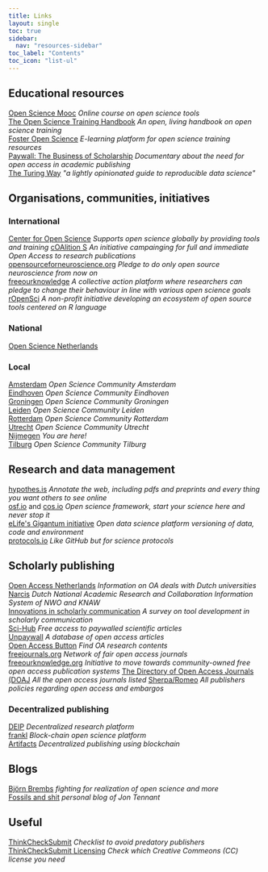 ```yaml
---
title: Links
layout: single
toc: true
sidebar:
  nav: "resources-sidebar"
toc_label: "Contents"
toc_icon: "list-ul"
---
```


## Educational resources
[Open Science Mooc](https://opensciencemooc.eu/) _Online course on open science tools_  
[The Open Science Training Handbook](https://open-science-training-handbook.gitbook.io/book/) _An open, living handbook on open science training_  
[Foster Open Science](https://www.fosteropenscience.eu/) _E-learning platform for open science training resources_  
[Paywall: The Business of Scholarship](https://paywallthemovie.com/screenings) _Documentary about the need for open access in academic publishing_   
[The Turing Way](https://the-turing-way.netlify.com/introduction/introduction) _"a lightly opinionated guide to reproducible data science"_

## Organisations, communities, initiatives

### International
[Center for Open Science](https://cos.io/) _Supports open science globally by providing tools and training_
[cOAlition S](https://www.scienceeurope.org/coalition-s/) _An initiative campainging for full and immediate Open Access to research publications_  
[opensourceforneuroscience.org](https://opensourceforneuroscience.org) _Pledge to do only open source neuroscience from now on_  
[freeourknowledge](https://freeourknowledge.org) _A collective action platform where researchers can pledge to change their behaviour in line with various open science goals_  
[rOpenSci](https://ropensci.org/) _A non-profit initiative developing an ecosystem of open source tools centered on R language_  

### National
[Open Science Netherlands](https://www.openscience.nl/)

### Local
[Amsterdam](https://openscience-amsterdam.com/) _Open Science Community Amsterdam_  
[Eindhoven](https://osceindhoven.github.io/) _Open Science Community Eindhoven_  
[Groningen](https://openscience-groningen.nl/oscg/) _Open Science Community Groningen_  
[Leiden](https://www.universiteitleiden.nl/open-science-community-leiden) _Open Science Community Leiden_  
[Rotterdam](https://www.openscience-rotterdam.com/home/) _Open Science Community Rotterdam_  
[Utrecht](https://openscience-utrecht.com/) _Open Science Community Utrecht_  
[Nijmegen](https://openscience-nijmegen.nl) _You are here!_  
[Tilburg](https://www.tilburguniversity.edu/research/open-science-community) _Open Science Community Tilburg_   


## Research and data management
[hypothes.is](https://hypothes.is) _Annotate the web, including pdfs and preprints and every thing you
 want others to see online_  
[osf.io](https://osf.io) and [cos.io](https://cos.io) _Open science framework, start your science here
and never stop it_  
[eLife's Gigantum initiative](https://elifesciences.org/labs/bdbeac92/gigantum-a-simple-way-to-create-and-share-reproducible-data-science-and-research) _Open data science platform versioning of data, code and environment_  
[protocols.io](https://www.protocols.io/) _Like GitHub but for science protocols_

## Scholarly publishing
[Open Access Netherlands](http://openaccess.nl/en) _Information on OA deals with Dutch universities_  
[Narcis](https://www.narcis.org/) _Dutch National Academic Research and Collaboration Information System of NWO and KNAW_  
[Innovations in scholarly communication](https://101innovations.wordpress.com/) _A survey on tool development in scholarly communication_  
[Sci-Hub](http://sci-hub.tw) _Free access to paywalled scientific articles_  
[Unpaywall](http://unpaywall.org/) _A database of open access articles_  
[Open Access Button](https://openaccessbutton.org/) _Find OA research contents_  
[freejournals.org](https://freejournals.org/) _Network of fair open access journals_  
[freeourknowledge.org](https://freeourknowledge.org/) _Initiative to move towards community-owned free open access publication systems_
[The Directory of Open Access Journals (DOAJ](https://doaj.org/) _All the open access journals listed_
[Sherpa/Romeo](https://www.sherpa.ac.uk/romeo) _All publishers policies regarding open access and embargos_  

### Decentralized publishing
[DEIP](https://deip.world) _Decentralized research platform_  
[frankl](https://frankl.io) _Block-chain open science platform_  
[Artifacts](https://artifacts.ai) _Decentralized publishing using blockchain_  

## Blogs
[Björn Brembs](http://bjoern.brembs.net/)
_fighting for realization of open science and more_  
[Fossils and shit](http://fossilsandshit.com/) _personal blog of Jon Tennant_

## Useful
[ThinkCheckSubmit](http://thinkchecksubmit.org/) _Checklist to avoid predatory publishers_
[ThinkCheckSubmit Licensing](http://tinyurl.com/licensingcc) _Check which Creative Commeons (CC) license you need_
